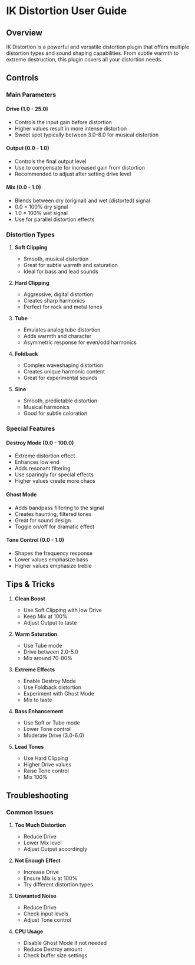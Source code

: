 # IK Distortion User Guide

## Overview
IK Distortion is a powerful and versatile distortion plugin that offers multiple distortion types and sound shaping capabilities. From subtle warmth to extreme destruction, this plugin covers all your distortion needs.

## Controls

### Main Parameters

#### Drive (1.0 - 25.0)
- Controls the input gain before distortion
- Higher values result in more intense distortion
- Sweet spot typically between 3.0-8.0 for musical distortion

#### Output (0.0 - 1.0)
- Controls the final output level
- Use to compensate for increased gain from distortion
- Recommended to adjust after setting drive level

#### Mix (0.0 - 1.0)
- Blends between dry (original) and wet (distorted) signal
- 0.0 = 100% dry signal
- 1.0 = 100% wet signal
- Use for parallel distortion effects

### Distortion Types

1. **Soft Clipping**
   - Smooth, musical distortion
   - Great for subtle warmth and saturation
   - Ideal for bass and lead sounds

2. **Hard Clipping**
   - Aggressive, digital distortion
   - Creates sharp harmonics
   - Perfect for rock and metal tones

3. **Tube**
   - Emulates analog tube distortion
   - Adds warmth and character
   - Asymmetric response for even/odd harmonics

4. **Foldback**
   - Complex waveshaping distortion
   - Creates unique harmonic content
   - Great for experimental sounds

5. **Sine**
   - Smooth, predictable distortion
   - Musical harmonics
   - Good for subtle coloration

### Special Features

#### Destroy Mode (0.0 - 100.0)
- Extreme distortion effect
- Enhances low end
- Adds resonant filtering
- Use sparingly for special effects
- Higher values create more chaos

#### Ghost Mode
- Adds bandpass filtering to the signal
- Creates haunting, filtered tones
- Great for sound design
- Toggle on/off for dramatic effect

#### Tone Control (0.0 - 1.0)
- Shapes the frequency response
- Lower values emphasize bass
- Higher values emphasize treble

## Tips & Tricks

1. **Clean Boost**
   - Use Soft Clipping with low Drive
   - Keep Mix at 100%
   - Adjust Output to taste

2. **Warm Saturation**
   - Use Tube mode
   - Drive between 2.0-5.0
   - Mix around 70-80%

3. **Extreme Effects**
   - Enable Destroy Mode
   - Use Foldback distortion
   - Experiment with Ghost Mode
   - Mix to taste

4. **Bass Enhancement**
   - Use Soft or Tube mode
   - Lower Tone control
   - Moderate Drive (3.0-6.0)

5. **Lead Tones**
   - Use Hard Clipping
   - Higher Drive values
   - Raise Tone control
   - Mix 100%

## Troubleshooting

### Common Issues

1. **Too Much Distortion**
   - Reduce Drive
   - Lower Mix level
   - Adjust Output accordingly

2. **Not Enough Effect**
   - Increase Drive
   - Ensure Mix is at 100%
   - Try different distortion types

3. **Unwanted Noise**
   - Reduce Drive
   - Check input levels
   - Adjust Tone control

4. **CPU Usage**
   - Disable Ghost Mode if not needed
   - Reduce Destroy amount
   - Check buffer size settings 